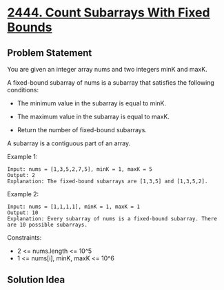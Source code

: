 # [2444. Count Subarrays With Fixed Bounds](https://leetcode.com/problems/count-subarrays-with-fixed-bounds/)

## Problem Statement
You are given an integer array nums and two integers minK and maxK.

A fixed-bound subarray of nums is a subarray that satisfies the following conditions:
* The minimum value in the subarray is equal to minK.
* The maximum value in the subarray is equal to maxK.

* Return the number of fixed-bound subarrays.

A subarray is a contiguous part of an array.

Example 1:

```
Input: nums = [1,3,5,2,7,5], minK = 1, maxK = 5
Output: 2
Explanation: The fixed-bound subarrays are [1,3,5] and [1,3,5,2].
```

Example 2:

```
Input: nums = [1,1,1,1], minK = 1, maxK = 1
Output: 10
Explanation: Every subarray of nums is a fixed-bound subarray. There are 10 possible subarrays.
```

Constraints:
* 2 <= nums.length <= 10^5
* 1 <= nums[i], minK, maxK <= 10^6

## Solution Idea
